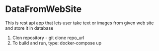 # DataFromWebSite
This is rest api app that lets user take text or images from given web site
and store it in database
1. Clon repository - git clone repo_url
2. To build and run, type: docker-compose up
